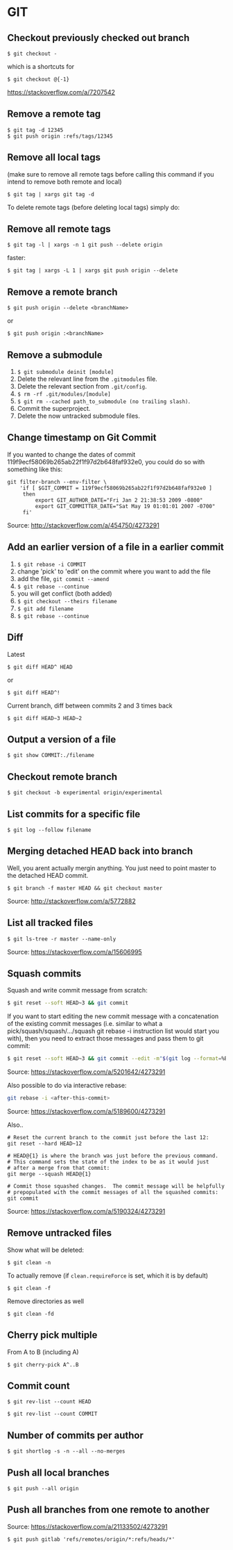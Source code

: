 # GIT

## Checkout previously checked out branch

```
$ git checkout -
```

which is a shortcuts for

```
$ git checkout @{-1}
```

<https://stackoverflow.com/a/7207542>

## Remove a remote tag

```
$ git tag -d 12345
$ git push origin :refs/tags/12345
```

## Remove all local tags

(make sure to remove all remote tags before calling this command if you intend to
remove both remote and local)
```
$ git tag | xargs git tag -d
```
To delete remote tags (before deleting local tags) simply do:

## Remove all remote tags

```
$ git tag -l | xargs -n 1 git push --delete origin
```

faster:

```
$ git tag | xargs -L 1 | xargs git push origin --delete
```

## Remove a remote branch

```
$ git push origin --delete <branchName>
```

or

```
$ git push origin :<branchName>
```

## Remove a submodule

1. `$ git submodule deinit [module]`
2. Delete the relevant line from the `.gitmodules` file.
3. Delete the relevant section from `.git/config`.
4. `$ rm -rf .git/modules/[module]`
5. `$ git rm --cached path_to_submodule (no trailing slash)`.
6. Commit the superproject.
7. Delete the now untracked submodule files.

## Change timestamp on Git Commit

If you wanted to change the dates of commit
119f9ecf58069b265ab22f1f97d2b648faf932e0, you could do so with something like
this:

```
git filter-branch --env-filter \
    'if [ $GIT_COMMIT = 119f9ecf58069b265ab22f1f97d2b648faf932e0 ]
     then
         export GIT_AUTHOR_DATE="Fri Jan 2 21:38:53 2009 -0800"
         export GIT_COMMITTER_DATE="Sat May 19 01:01:01 2007 -0700"
     fi'
```


Source: <http://stackoverflow.com/a/454750/4273291>

## Add an earlier version of a file in a earlier commit

1. `$ git rebase -i COMMIT`
2. change 'pick' to 'edit' on the commit where you want to add the file
3. add the file, `git commit --amend`
4. `$ git rebase --continue`
5. you will get conflict (both added)
6. `$ git checkout --theirs filename`
7. `$ git add filename`
8. `$ git rebase --continue`

## Diff


Latest 
```
$ git diff HEAD^ HEAD
```

or

```
$ git diff HEAD^!
```

Current branch, diff between commits 2 and 3 times back

```
$ git diff HEAD~3 HEAD~2
```

## Output a version of a file

```
$ git show COMMIT:./filename
```

## Checkout remote branch

```
$ git checkout -b experimental origin/experimental
```

## List commits for a specific file

```
$ git log --follow filename
```

## Merging detached HEAD back into branch

Well, you arent actually mergin anything. You just need
to point master to the detached HEAD commit.

```
$ git branch -f master HEAD && git checkout master
```

Source: <http://stackoverflow.com/a/5772882>


## List all tracked files

```
$ git ls-tree -r master --name-only
```

Source: <https://stackoverflow.com/a/15606995>

## Squash commits

Squash and write commit message from scratch:

```sh
$ git reset --soft HEAD~3 && git commit
```

If you want to start editing the new commit message with a concatenation of the existing commit messages (i.e. similar to what a pick/squash/squash/…/squash git
rebase -i instruction list would start you with), then you need to extract those messages and pass them to git commit:

```sh
$ git reset --soft HEAD~3 && git commit --edit -m"$(git log --format=%B --reverse HEAD..HEAD@{1})"
```

Source: <https://stackoverflow.com/a/5201642/4273291>

Also possible to do via interactive rebase:

```sh
git rebase -i <after-this-commit>
```

Source: <https://stackoverflow.com/a/5189600/4273291>

Also..

```
# Reset the current branch to the commit just before the last 12:
git reset --hard HEAD~12

# HEAD@{1} is where the branch was just before the previous command.
# This command sets the state of the index to be as it would just
# after a merge from that commit:
git merge --squash HEAD@{1}

# Commit those squashed changes.  The commit message will be helpfully
# prepopulated with the commit messages of all the squashed commits:
git commit
```

Source: <https://stackoverflow.com/a/5190324/4273291>

## Remove untracked files

Show what will be deleted:

```
$ git clean -n
```

To actually remove (if `clean.requireForce` is set, which it is by default)


```
$ git clean -f
```

Remove directories as well

```
$ git clean -fd
```

## Cherry pick multiple

From A to B (including A)

```
$ git cherry-pick A^..B
```

## Commit count

```
$ git rev-list --count HEAD
```

```
$ git rev-list --count COMMIT
```

## Number of commits per author

```
$ git shortlog -s -n --all --no-merges
```

## Push all local branches

```
$ git push --all origin
```

## Push all branches from one remote to another

Source: <https://stackoverflow.com/a/21133502/4273291>

```
$ git push gitlab 'refs/remotes/origin/*:refs/heads/*'
```
